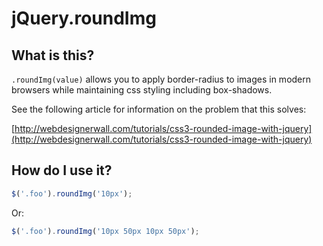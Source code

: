 jQuery.roundImg
==============

What is this?
-------------
`.roundImg(value)` allows you to apply border-radius to images in modern browsers while maintaining css styling including box-shadows.

See the following article for information on the problem that this solves:

[http://webdesignerwall.com/tutorials/css3-rounded-image-with-jquery](http://webdesignerwall.com/tutorials/css3-rounded-image-with-jquery)


How do I use it?
----------------
```javascript
$('.foo').roundImg('10px');
```

Or:

```javascript
$('.foo').roundImg('10px 50px 10px 50px');
```
